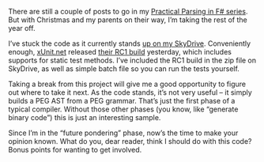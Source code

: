 There are still a couple of posts to go in my [Practical Parsing in F\#
series](http://devhawk.net/2007/12/10/practical-parsing-in-f/). But
with Christmas and my parents on their way, I’m taking the rest of the
year off.

I’ve stuck the code as it currently stands [up on my
SkyDrive](http://cid-0d9bc809858885a4.skydrive.live.com/browse.aspx/DevHawk%20Content/Projects/Practical%20Parsing%20in%20F%7C3).
Conveniently enough, [xUnit.net](http://www.codeplex.com/xunit) released
[their RC1
build](http://www.codeplex.com/xunit/Release/ProjectReleases.aspx?ReleaseId=8080)
yesterday, which includes supports for static test methods. I’ve
included the RC1 build in the zip file on SkyDrive, as well as simple
batch file so you can run the tests yourself.

Taking a break from this project will give me a good opportunity to
figure out where to take it next. As the code stands, it’s not very
useful – it simply builds a PEG AST from a PEG grammar. That’s just the
first phase of a typical compiler. Without those other phases (you know,
like “generate binary code”) this is just an interesting sample.

Since I’m in the “future pondering” phase, now’s the time to make your
opinion known. What do you, dear reader, think I should do with this
code? Bonus points for wanting to get involved.
